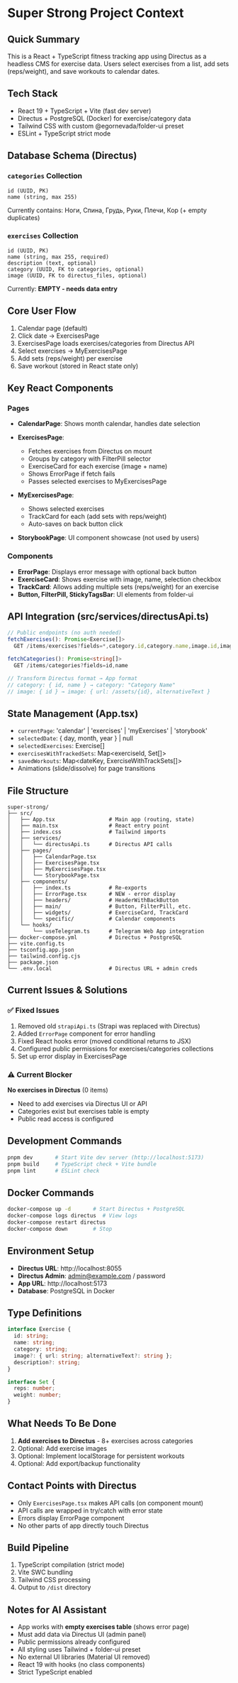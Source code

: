 # Super Strong Project Context

## Quick Summary
This is a React + TypeScript fitness tracking app using Directus as a headless CMS for exercise data. Users select exercises from a list, add sets (reps/weight), and save workouts to calendar dates.

## Tech Stack
- React 19 + TypeScript + Vite (fast dev server)
- Directus + PostgreSQL (Docker) for exercise/category data
- Tailwind CSS with custom @egornevada/folder-ui preset
- ESLint + TypeScript strict mode

## Database Schema (Directus)

### `categories` Collection
```
id (UUID, PK)
name (string, max 255)
```
Currently contains: Ноги, Спина, Грудь, Руки, Плечи, Кор (+ empty duplicates)

### `exercises` Collection
```
id (UUID, PK)
name (string, max 255, required)
description (text, optional)
category (UUID, FK to categories, optional)
image (UUID, FK to directus_files, optional)
```
Currently: **EMPTY - needs data entry**

## Core User Flow
1. Calendar page (default)
2. Click date → ExercisesPage
3. ExercisesPage loads exercises/categories from Directus API
4. Select exercises → MyExercisesPage
5. Add sets (reps/weight) per exercise
6. Save workout (stored in React state only)

## Key React Components

### Pages
- **CalendarPage**: Shows month calendar, handles date selection
- **ExercisesPage**:
  - Fetches exercises from Directus on mount
  - Groups by category with FilterPill selector
  - ExerciseCard for each exercise (image + name)
  - Shows ErrorPage if fetch fails
  - Passes selected exercises to MyExercisesPage

- **MyExercisesPage**:
  - Shows selected exercises
  - TrackCard for each (add sets with reps/weight)
  - Auto-saves on back button click

- **StorybookPage**: UI component showcase (not used by users)

### Components
- **ErrorPage**: Displays error message with optional back button
- **ExerciseCard**: Shows exercise with image, name, selection checkbox
- **TrackCard**: Allows adding multiple sets (reps/weight) for an exercise
- **Button, FilterPill, StickyTagsBar**: UI elements from folder-ui

## API Integration (src/services/directusApi.ts)

```typescript
// Public endpoints (no auth needed)
fetchExercises(): Promise<Exercise[]>
  GET /items/exercises?fields=*,category.id,category.name,image.id,image.filename_disk

fetchCategories(): Promise<string[]>
  GET /items/categories?fields=id,name

// Transform Directus format → App format
// category: { id, name } → category: "Category Name"
// image: { id } → image: { url: /assets/{id}, alternativeText }
```

## State Management (App.tsx)
- `currentPage`: 'calendar' | 'exercises' | 'myExercises' | 'storybook'
- `selectedDate`: { day, month, year } | null
- `selectedExercises`: Exercise[]
- `exercisesWithTrackedSets`: Map<exerciseId, Set[]>
- `savedWorkouts`: Map<dateKey, ExerciseWithTrackSets[]>
- Animations (slide/dissolve) for page transitions

## File Structure
```
super-strong/
├── src/
│   ├── App.tsx                 # Main app (routing, state)
│   ├── main.tsx                # React entry point
│   ├── index.css               # Tailwind imports
│   ├── services/
│   │   └── directusApi.ts      # Directus API calls
│   ├── pages/
│   │   ├── CalendarPage.tsx
│   │   ├── ExercisesPage.tsx
│   │   ├── MyExercisesPage.tsx
│   │   └── StorybookPage.tsx
│   ├── components/
│   │   ├── index.ts            # Re-exports
│   │   ├── ErrorPage.tsx       # NEW - error display
│   │   ├── headers/            # HeaderWithBackButton
│   │   ├── main/               # Button, FilterPill, etc.
│   │   ├── widgets/            # ExerciseCard, TrackCard
│   │   └── specific/           # Calendar components
│   └── hooks/
│       └── useTelegram.ts      # Telegram Web App integration
├── docker-compose.yml          # Directus + PostgreSQL
├── vite.config.ts
├── tsconfig.app.json
├── tailwind.config.cjs
├── package.json
└── .env.local                  # Directus URL + admin creds
```

## Current Issues & Solutions

### ✅ Fixed Issues
1. Removed old `strapiApi.ts` (Strapi was replaced with Directus)
2. Added `ErrorPage` component for error handling
3. Fixed React hooks error (moved conditional returns to JSX)
4. Configured public permissions for exercises/categories collections
5. Set up error display in ExercisesPage

### ⚠️ Current Blocker
**No exercises in Directus** (0 items)
- Need to add exercises via Directus UI or API
- Categories exist but exercises table is empty
- Public read access is configured

## Development Commands
```bash
pnpm dev       # Start Vite dev server (http://localhost:5173)
pnpm build     # TypeScript check + Vite bundle
pnpm lint      # ESLint check
```

## Docker Commands
```bash
docker-compose up -d       # Start Directus + PostgreSQL
docker-compose logs directus  # View logs
docker-compose restart directus
docker-compose down        # Stop
```

## Environment Setup
- **Directus URL**: http://localhost:8055
- **Directus Admin**: admin@example.com / password
- **App URL**: http://localhost:5173
- **Database**: PostgreSQL in Docker

## Type Definitions
```typescript
interface Exercise {
  id: string;
  name: string;
  category: string;
  image?: { url: string; alternativeText?: string };
  description?: string;
}

interface Set {
  reps: number;
  weight: number;
}
```

## What Needs To Be Done
1. **Add exercises to Directus** - 8+ exercises across categories
2. Optional: Add exercise images
3. Optional: Implement localStorage for persistent workouts
4. Optional: Add export/backup functionality

## Contact Points with Directus
- Only `ExercisesPage.tsx` makes API calls (on component mount)
- API calls are wrapped in try/catch with error state
- Errors display ErrorPage component
- No other parts of app directly touch Directus

## Build Pipeline
1. TypeScript compilation (strict mode)
2. Vite SWC bundling
3. Tailwind CSS processing
4. Output to `/dist` directory

## Notes for AI Assistant
- App works with **empty exercises table** (shows error page)
- Must add data via Directus UI (admin panel)
- Public permissions already configured
- All styling uses Tailwind + folder-ui preset
- No external UI libraries (Material UI removed)
- React 19 with hooks (no class components)
- Strict TypeScript enabled
